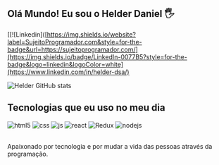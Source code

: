 ## Olá Mundo! Eu sou o Helder Daniel 🖐️
[[![Linkedin]([https://img.shields.io/website?label=SujeitoProgramador.com&style=for-the-badge&url=https://sujeitoprogramador.com/](https://img.shields.io/badge/LinkedIn-0077B5?style=for-the-badge&logo=linkedin&logoColor=white](https://www.linkedin.com/in/helder-dsa/)

![Helder GitHub stats](https://github-readme-stats.vercel.app/api?username=helderdsa&show_icons=true&theme=dracula&count_private=true)

## Tecnologias que eu uso no meu dia

<div style="display: inline_block">
  <img align="center" alt="html5" src="https://img.shields.io/badge/HTML5-E34F26?style=for-the-badge&logo=html5&logoColor=white" />
  <img align="center" alt="css" src="https://img.shields.io/badge/CSS3-1572B6?style=for-the-badge&logo=css3&logoColor=white" />
  <img align="center" alt="js" src="https://img.shields.io/badge/JavaScript-F7DF1E?style=for-the-badge&logo=javascript&logoColor=black" />
  <img align="center" alt="react" src="https://img.shields.io/badge/React-20232A?style=for-the-badge&logo=react&logoColor=61DAFB" />
  <img align="center" alt="Redux" src="https://img.shields.io/badge/Redux-593D88?style=for-the-badge&logo=redux&logoColor=white" />
  <img align="center" alt="nodejs" src="https://img.shields.io/badge/Node.js-43853D?style=for-the-badge&logo=node.js&logoColor=white" />
</div><br/>

Apaixonado por tecnologia e por mudar a vida das pessoas através da programação.
